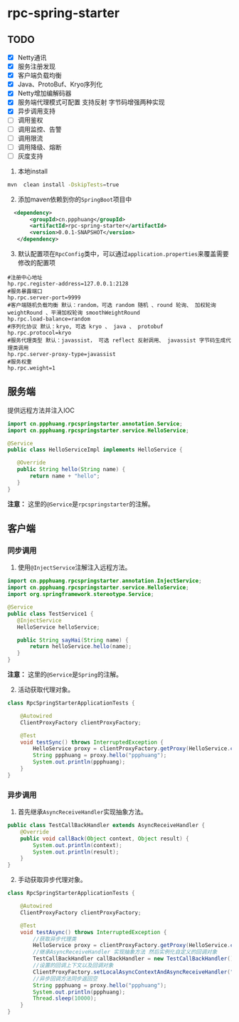 # rpc-spring-starter
## TODO
- [X] Netty通讯
- [x] 服务注册发现
- [x] 客户端负载均衡
- [x] Java、ProtoBuf、Kryo序列化
- [X] Netty增加编解码器
- [x] 服务端代理模式可配置 支持反射 字节码增强两种实现
- [x] 异步调用支持
- [ ] 调用鉴权
- [ ] 调用监控、告警
- [ ] 调用限流
- [ ] 调用降级、熔断
- [ ] 灰度支持

1. 本地install
```bash
mvn  clean install -DskipTests=true
```
2. 添加maven依赖到你的`SpringBoot`项目中
 ```xml
   <dependency>
        <groupId>cn.ppphuang</groupId>
        <artifactId>rpc-spring-starter</artifactId>
        <version>0.0.1-SNAPSHOT</version>
    </dependency>
 ```

3. 默认配置项在`RpcConfig`类中，可以通过`application.properties`来覆盖需要修改的配置项

```properties
#注册中心地址
hp.rpc.register-address=127.0.0.1:2128
#服务暴露端口
hp.rpc.server-port=9999
#客户端随机负载均衡 默认：random，可选 random 随机 、round 轮询、 加权轮询 weightRound 、平滑加权轮询 smoothWeightRound
hp.rpc.load-balance=random
#序列化协议 默认：kryo, 可选 kryo 、 java 、 protobuf
hp.rpc.protocol=kryo
#服务代理类型 默认：javassist， 可选 reflect 反射调用、 javassist 字节码生成代理类调用
hp.rpc.server-proxy-type=javassist
#服务权重
hp.rpc.weight=1
```

## 服务端
提供远程方法并注入IOC
 ```java
import cn.ppphuang.rpcspringstarter.annotation.Service;
import cn.ppphuang.rpcspringstarter.service.HelloService;

@Service
public class HelloServiceImpl implements HelloService {

    @Override
    public String hello(String name) {
        return name + "hello";
    }
}
 ```

**注意：** 这里的`@Service`是`rpcspringstarter`的注解。

## 客户端

### 同步调用

1. 使用`@InjectService`注解注入远程方法。

 ```java
import cn.ppphuang.rpcspringstarter.annotation.InjectService;
import cn.ppphuang.rpcspringstarter.service.HelloService;
import org.springframework.stereotype.Service;

@Service
public class TestService1 {
    @InjectService
    HelloService helloService;

    public String sayHai(String name) {
        return helloService.hello(name);
    }
}
 ```

**注意：** 这里的`@Service`是`Spring`的注解。

2. 活动获取代理对象。

```java
class RpcSpringStarterApplicationTests {

    @Autowired
    ClientProxyFactory clientProxyFactory;

    @Test
    void testSync() throws InterruptedException {
        HelloService proxy = clientProxyFactory.getProxy(HelloService.class);
        String ppphuang = proxy.hello("ppphuang");
        System.out.println(ppphuang);
    }
}
```

### 异步调用

1. 首先继承`AsyncReceiveHandler`实现抽象方法。

```java
public class TestCallBackHandler extends AsyncReceiveHandler {
    @Override
    public void callBack(Object context, Object result) {
        System.out.println(context);
        System.out.println(result);
    }
}
```

2. 手动获取异步代理对象。

```java
class RpcSpringStarterApplicationTests {

    @Autowired
    ClientProxyFactory clientProxyFactory;

    @Test
    void testAsync() throws InterruptedException {
        //获取异步代理类
        HelloService proxy = clientProxyFactory.getProxy(HelloService.class, true);
        //继承AsyncReceiveHandler 实现抽象方法 然后实例化自定义的回调对象
        TestCallBackHandler callBackHandler = new TestCallBackHandler();
        //设置的回调上下文以及回调对象
        ClientProxyFactory.setLocalAsyncContextAndAsyncReceiveHandler("context", callBackHandler);
        //异步回调方法同步返回空
        String ppphuang = proxy.hello("ppphuang");
        System.out.println(ppphuang);
        Thread.sleep(10000);
    }
}
```
